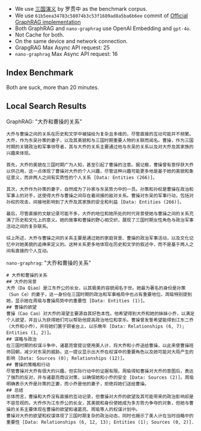 - We use [三国演义](https://github.com/tennessine/corpus/blob/master/%E4%B8%89%E5%9B%BD%E6%BC%94%E4%B9%89.txt) by 罗贯中 as the benchmark corpus. 
- We use `61b5eea34783c58074b3c53f1689ad8a5ba6b6ee` commit of [Official GraphRAG implementation](https://github.com/microsoft/graphrag/tree/main)
- Both GraphRAG and `nano-graphrag` use OpenAI Embedding and `gpt-4o`.
- Not Cache for both. 
- On the same device and network connection.
- GrapgRAG Max Async API request: 25
- `nano-graphrag` Max Async API request: 16

## Index Benchmark

Both are suck, more than 20 minutes.

## Local Search Results

GraphRAG: "大乔和曹操的关系"

```
大乔与曹操之间的关系在历史和文学中被描绘为复杂且多维的，尽管直接的互动可能并不频繁。大乔，作为东吴孙策的妻子，以及其美貌和与三国时期重要人物的关联而闻名。曹操，作为三国时期的关键政治和军事领导者，其与大乔的关系主要通过他与东吴的关系以及对大乔及其家族的兴趣来体现。

首先，大乔的美貌在三国时期广为人知，甚至引起了曹操的注意。据记载，曹操曾有意俘获大乔以供己用，这一点体现了曹操对大乔的个人兴趣，尽管这种兴趣可能更多地是基于她的美貌和象征意义，而非两人之间有实质性的个人关系 [Data: Entities (266)]。

其次，大乔作为孙策的妻子，自然成为了孙家与东吴势力中的一员。孙策和孙权是曹操在政治和军事上的对手，这使得大乔与曹操之间存在着间接的敌对关系。曹操对东吴的军事行动，包括对孙权的攻击，间接地影响到了大乔及其家族的安全和利益 [Data: Entities (266)]。

最后，尽管直接的文献记录可能不多，大乔的地位和她所处的时代背景使她与曹操之间的关系充满了历史和文化上的意义。她的故事和曹操的野心相交织，展现了三国时期女性角色与政治军事活动之间的复杂联系。

综上所述，大乔与曹操之间的关系主要是通过她的家庭背景、曹操的政治军事活动，以及文化记忆中对她美貌的追捧来定义的。这种关系更多地体现在历史和文学的叙述中，而不是基于两人之间有直接的个人互动。
```

`nano-graphrag`: "大乔和曹操的关系"

```
# 大乔和曹操的关系
## 大乔的背景
大乔（Da Qiao）是江东乔公的长女，以其极美的容貌闻名于世。她最为著名的身份是孙策（Sun Ce）的妻子，这一身份在三国时期的政治和军事格局中也占有重要地位。周瑜特别提到她，显示她在周瑜与曹操局势中的重要性 [Data: Entities (1)]。
## 曹操的欲望
曹操（Cao Cao）对大乔的渴望主要源自其好色本性。他希望得到大乔和她的妹妹小乔，以满足个人欲望，并且认为获得她们可以帮助他提高政治地位和享乐。曹操曾发誓希望能得到江东二乔（大乔和小乔），并将她们置于铜雀台上，以乐晚年 [Data: Relationships (6, 7); Entities (1, 2)]。
## 谋略与政治
在三国时期的权谋斗争中，诸葛亮曾提议使用美人计，将大乔和小乔送给曹操，以此来使曹操班师回朝，减少对东吴的威胁。这一提议显示出大乔在权谋中的重要角色以及她可能对大局产生的影响 [Data: Sources (0); Relationships (12)]。
## 曹操的策略和行动
尽管曹操对大乔有很大的兴趣，但实际行动中的证据有限。周瑜得知曹操对大乔的意图后，表达了强烈的反对，并与诸葛亮商议对策，以确保她和小乔的安全 [Data: Sources (2)]。周瑜明确表示大乔是孙策的正妻，而小乔是他的妻子，拒绝将她们送给曹操。
## 总结
总体而言，曹操和大乔没有直接的互动记录，但曹操对大乔的欲望及其可能带来的政治影响却是不容忽视的。大乔作为江东乔公的长女，其美貌和身份使她成为多方势力争夺的对象，但她与曹操的关系主要体现在曹操的欲望和诸葛亮、周瑜等人的权谋计划中。
曹操对大乔的欲望和权谋体现了三国时期复杂的政治动态，同时也揭示了美人计在当时战略中的重要性 [Data: Relationships (6, 12, 13); Entities (1); Sources (0, 2)].
```

